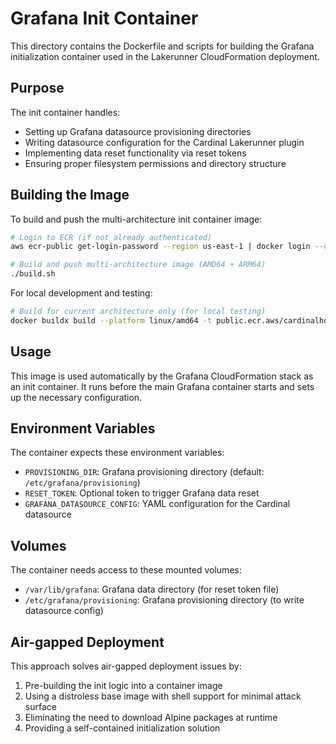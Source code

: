 # Grafana Init Container

This directory contains the Dockerfile and scripts for building the Grafana initialization container used in the Lakerunner CloudFormation deployment.

## Purpose

The init container handles:
- Setting up Grafana datasource provisioning directories
- Writing datasource configuration for the Cardinal Lakerunner plugin
- Implementing data reset functionality via reset tokens
- Ensuring proper filesystem permissions and directory structure

## Building the Image

To build and push the multi-architecture init container image:

```bash
# Login to ECR (if not already authenticated)
aws ecr-public get-login-password --region us-east-1 | docker login --username AWS --password-stdin public.ecr.aws

# Build and push multi-architecture image (AMD64 + ARM64)
./build.sh
```

For local development and testing:

```bash
# Build for current architecture only (for local testing)
docker buildx build --platform linux/amd64 -t public.ecr.aws/cardinalhq.io/lakerunner-grafana-initcontainer:latest --load .
```

## Usage

This image is used automatically by the Grafana CloudFormation stack as an init container. It runs before the main Grafana container starts and sets up the necessary configuration.

## Environment Variables

The container expects these environment variables:

- `PROVISIONING_DIR`: Grafana provisioning directory (default: `/etc/grafana/provisioning`)
- `RESET_TOKEN`: Optional token to trigger Grafana data reset
- `GRAFANA_DATASOURCE_CONFIG`: YAML configuration for the Cardinal datasource

## Volumes

The container needs access to these mounted volumes:

- `/var/lib/grafana`: Grafana data directory (for reset token file)
- `/etc/grafana/provisioning`: Grafana provisioning directory (to write datasource config)

## Air-gapped Deployment

This approach solves air-gapped deployment issues by:

1. Pre-building the init logic into a container image
2. Using a distroless base image with shell support for minimal attack surface
3. Eliminating the need to download Alpine packages at runtime
4. Providing a self-contained initialization solution